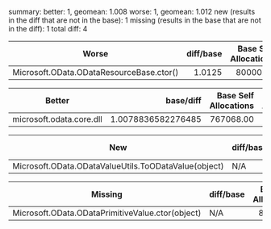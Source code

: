 ﻿summary:
better: 1, geomean: 1.008
worse: 1, geomean: 1.012
new (results in the diff that are not in the base): 1
missing (results in the base that are not in the diff): 1
total diff: 4

| Worse                                    | diff/base | Base Self Allocations | Diff Self Allocations | Modality|
| ---------------------------------------- | ---------:| ---------------------:| ---------------------:| --------:|
| Microsoft.OData.ODataResourceBase.ctor() |    1.0125 |              80000.00 |              81000.00 |         |

| Better                   |          base/diff | Base Self Allocations | Diff Self Allocations | Modality|
| ------------------------ | ------------------:| ---------------------:| ---------------------:| --------:|
| microsoft.odata.core.dll | 1.0078836582276485 |             767068.00 |             761068.00 |         |

| New                                                  | diff/base | Base Self Allocations | Diff Self Allocations | Modality|
| ---------------------------------------------------- | --------- | ---------------------:| ---------------------:| -------- |
| Microsoft.OData.ODataValueUtils.ToODataValue(object) | N/A       |                       |              40006.00 | N/A     |

| Missing                                          | diff/base | Base Self Allocations | Diff Self Allocations | Modality|
| ------------------------------------------------ | --------- | ---------------------:| ---------------------:| -------- |
| Microsoft.OData.ODataPrimitiveValue.ctor(object) | N/A       |              80001.00 |                       | N/A     |

